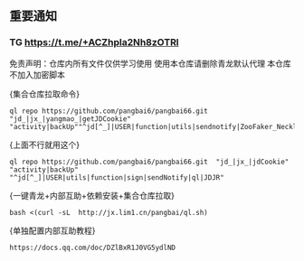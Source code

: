 ## 重要通知
### TG https://t.me/+ACZhpla2Nh8zOTRl
免责声明：仓库内所有文件仅供学习使用 使用本仓库请删除青龙默认代理 本仓库不加入加密脚本

{集合仓库拉取命令}
``` 
ql repo https://github.com/pangbai6/pangbai66.git "jd_|jx_|yangmao_|getJDCookie" "activity|backUp""^jd[^_]|USER|function|utils|sendnotify|ZooFaker_Necklace|jd_Cookie|JDJRValidator_|sign_graphics_validate|ql|magic|cleancart_activity"
```
{上面不行就用这个}
```
ql repo https://github.com/pangbai6/pangbai66.git  "jd_|jx_|jdCookie" "activity|backUp" "^jd[^_]|USER|utils|function|sign|sendNotify|ql|JDJR"
```
{一键青龙+内部互助+依赖安装+集合仓库拉取}
```
bash <(curl -sL  http://jx.lim1.cn/pangbai/ql.sh)
```

{单独配置内部互助教程}
```
https://docs.qq.com/doc/DZlBxR1J0VG5ydlND
```
